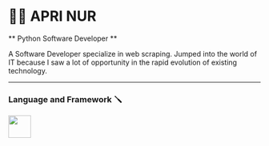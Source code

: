 # 👨‍💻 APRI NUR

** Python Software Developer **

A Software Developer specialize in web scraping. Jumped into the world of IT because I saw a lot of opportunity in the rapid evolution of existing technology. 

---

### Language and Framework 🪛

<img src="https://cdn.jsdelivr.net/gh/devicons/devicon@latest/icons/python/python-original.svg" width="45" height="45"/>
